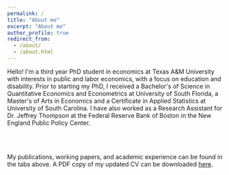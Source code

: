```yaml
---
permalink: /
title: "About me"
excerpt: "About me"
author_profile: true
redirect_from: 
  - /about/
  - /about.html
---
```


Hello! I'm a third year PhD student in economics at Texas A&M University with interests in public and labor economics, with a focus on education and disability. Prior to starting my PhD, I received a Bachelor's of Science in Quantitative Economics and Econometrics at University of South Florida, a Master's of Arts in Economics and a Certificate in Applied Statistics at University of South Carolina. I have also worked as a Research Assistant for Dr. Jeffrey Thompson at the Federal Reserve Bank of Boston in the New England Public Policy Center.

<br/><br/>

My publications, working papers, and academic experience can be found in the tabs above. A PDF copy of my updated CV can be downloaded [here](melissa-gentry.github.io/files/Gentry_CV_0523.pdf). 
